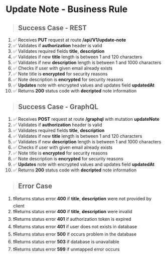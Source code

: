 # Update Note - Business Rule

> ## Success Case - REST

1.  ✅ Receives **PUT** request at route **/api/V1/update-note**
2.  ✅ Validates if **authorization** header is valid
3.  ✅ Validates required fields **title**, **description**
4.  ✅ Validates if new **title** length is between 1 and 120 characters
5.  ✅ Validates if new **description** length is between 1 and 1000 characters
6.  ✅ Checks if user with given email already exists
7.  ✅ Note title is **encrypted** for security reasons
8.  ✅ Note description is **encrypted** for security reasons
9.  ✅ **Updates** note with encrypted values and updates field **updatedAt**
10. ✅ Returns **200** status code with **decripted** note information

> ## Success Case - GraphQL

1.  ✅ Receives **POST** request at route **/graphql** with mutation **updateNote**
2.  ✅ Validates if **authorization** header is valid
3.  ✅ Validates required fields **title**, **description**
4.  ✅ Validates if new **title** length is between 1 and 120 characters
5.  ✅ Validates if new **description** length is between 1 and 1000 characters
6.  ✅ Checks if user with given email already exists
7.  ✅ Note title is **encrypted** for security reasons
8.  ✅ Note description is **encrypted** for security reasons
9.  ✅ **Updates** note with encrypted values and updates field **updatedAt**
10. ✅ Returns **200** status code with **decripted** note information

> ## Error Case

1. ❗Returns status error **400** if **title**, **description** were not provided by client
2. ❗Returns status error **400** if **title**, **description** were invalid
3. ❗Returns status error **401** if authorization token is expired
4. ❗Returns status error **401** if user does not exists in database
5. ❗Returns status error **500** if occurs problem in the database
6. ❗Returns status error **503** if database is unavailable
7. ❗Returns status error **599** if unmapped error occurs